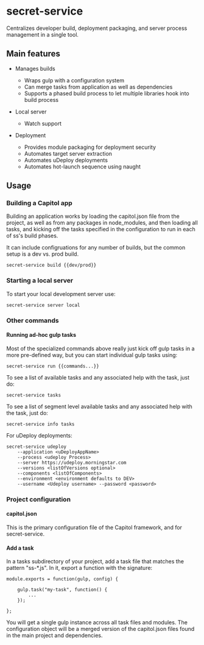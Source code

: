 # secret-service
Centralizes developer build, deployment packaging, and server process management in a single tool.

## Main features

- Manages builds
	- Wraps gulp with a configuration system
	- Can merge tasks from application as well as dependencies
	- Supports a phased build process to let multiple libraries hook into build process

- Local server
	- Watch support

- Deployment
	- Provides module packaging for deployment security
	- Automates target server extraction
	- Automates uDeploy deployments
	- Automates hot-launch sequence using naught

## Usage

### Building a Capitol app

Building an application works by loading the capitol.json file from the project, as well as from any packages in node_modules, and then loading all tasks, and kicking off the tasks specified in the configuration to run in each of ss's build phases.

It can include configruations for any number of builds, but the common setup is a dev vs. prod build.

```
secret-service build {{dev/prod}}
```

### Starting a local server

To start your local development server use:

```
secret-service server local
```

### Other commands

#### Running ad-hoc gulp tasks

Most of the specialized commands above really just kick off gulp tasks in a more pre-defined way, but you can start individual gulp tasks using:

```
secret-service run {{commands...}}
```

To see a list of available tasks and any associated help with the task, just do:

```
secret-service tasks
```

To see a list of segment level available tasks and any associated help with the task, just do:

```
secret-service info tasks
```

For uDeploy deployments:

```
secret-service udeploy
	--application <uDeployAppName>
	--process <udeploy Process>
	--server https://udeploy.morningstar.com
	--versions <listOfVersions optional>
	--components <listOfComponents>
	--environment <environment defaults to DEV>
	--username <Udeploy username> --password <password>
```

### Project configuration

#### capitol.json

This is the primary configuration file of the Capitol framework, and for secret-service.

#### Add a task

In a tasks subdirectory of your project, add a task file that matches the pattern "ss-*.js". In it, export a function with the signature:

```
module.exports = function(gulp, config) {

	gulp.task("my-task", function() {
		...
	});

};
```

You will get a single gulp instance across all task files and modules. The configuration object will be a merged version of the capitol.json files found in the main project and dependencies.
